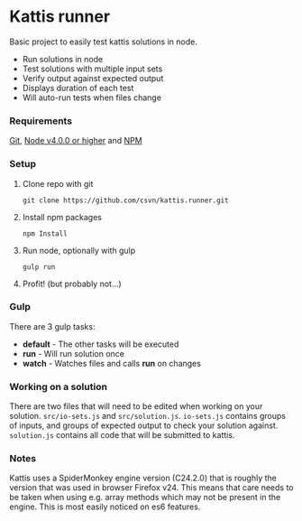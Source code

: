 # Kattis runner

Basic project to easily test kattis solutions in node.

* Run solutions in node
* Test solutions with multiple input sets
* Verify output against expected output
* Displays duration of each test
* Will auto-run tests when files change

### Requirements
[Git](https://git-scm.com/), [Node v4.0.0 or higher](https://nodejs.org/en/) and [NPM](https://www.npmjs.com/)

### Setup
1. Clone repo with git

    ```
    git clone https://github.com/csvn/kattis.runner.git
    ```

2. Install npm packages

    ```
    npm Install
    ```

3. Run node, optionally with gulp

    ```
    gulp run
    ```

4. Profit! (but probably not...)

### Gulp
There are 3 gulp tasks:

* **default** - The other tasks will be executed
* **run** - Will run solution once
* **watch** - Watches files and calls **run** on changes

### Working on a solution
There are two files that will need to be edited when working on your solution. `src/io-sets.js` and `src/solution.js`. `io-sets.js` contains groups of inputs, and groups of expected output to check your solution against. `solution.js` contains all code that will be submitted to kattis.

### Notes
Kattis uses a SpiderMonkey engine version (C24.2.0) that is roughly the version that was used in browser Firefox v24. This means that care needs to be taken when using e.g. array methods which may not be present in the engine. This is most easily noticed on es6 features.
